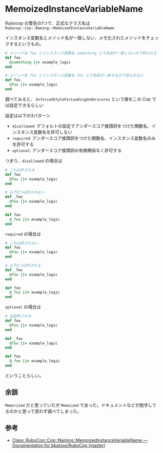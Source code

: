 # MemoizedInstanceVariableName

Rubocop の警告の1つで、正式なクラス名は `Rubocop::Cop::Naming::MemoizedInstanceVariableName`

インスタンス変数名とメソッド名が一致しない、メモ化されたメソッドをチェックするというもの。

```ruby
# メソッド名 foo とインスタンス変数名 something とで名前が一致しないので怒られる
def foo
  @something ||= example_logic
end

# メソッド名 foo とインスタンス変数名 foo とで名前が一致するので怒られない
def foo
  @foo ||= example_logic
end
```

調べてみると、 `EnforcedStyleForLeadingUnderscores` という値をこの Cop では設定できるらしい

設定は以下の3パターン

- `disallowed`: デフォルトの設定でアンダースコア接頭詞をつけた関数名、インスタンス変数名を許可しない
- `required`: アンダースコア接頭詞をつけた関数名、インスタンス変数名のみを許可する
- `optional`: アンダースコア接頭詞の有無関係なく許可する

つまり、`disallowed` の場合は

```ruby
# これは許される
def foo
  @foo ||= example_logic
end

# 以下2つは許されない
def _foo
  @foo ||= example_logic
end

def foo
  @_foo ||= example_logic
end
```

`required` の場合は

```ruby
# これは許されない
def foo
  @foo ||= example_logic
end

# 以下2つは許される
def _foo
  @foo ||= example_logic
end

def foo
  @_foo ||= example_logic
end
```

`optional` の場合は

```ruby
# 全部許される
def foo
  @foo ||= example_logic
end

def _foo
  @foo ||= example_logic
end

def foo
  @_foo ||= example_logic
end
```

ということらしい。

## 余談

`Memorized` だと思っていたが `Memoized` であった。ドキュメントなどが脱字してるのかと思って思わず調べてしまった。


## 参考

- [Class: RuboCop::Cop::Naming::MemoizedInstanceVariableName — Documentation for bbatsov/RuboCop (master)](https://www.rubydoc.info/github/bbatsov/RuboCop/RuboCop/Cop/Naming/MemoizedInstanceVariableName)